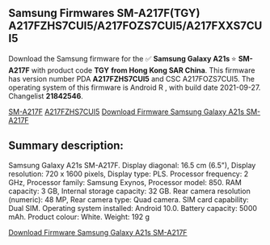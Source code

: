 <h2>Samsung Firmwares SM-A217F(TGY) A217FZHS7CUI5/A217FOZS7CUI5/A217FXXS7CUI5</h2>
Download the Samsung firmware for the ✅ <strong>Samsung Galaxy A21s </strong> ⭐ <strong>SM-A217F</strong> with product code <strong>TGY</strong> <strong> from Hong Kong SAR China</strong>. This firmware has version number PDA <strong>A217FZHS7CUI5</strong> and CSC A217FOZS7CUI5. The operating system of this firmware is Android R , with build date 2021-09-27. Changelist <strong>21842546</strong>.


[SM-A217F](https://samfirm.shop/samsung/model/SM-A217F)
[A217FZHS7CUI5](https://samfirm.shop/samsung/pda/A217FZHS7CUI5)
[Download Firmware Samsung Galaxy A21s SM-A217F](https://samfirm.shop/samsung/firmware/459811)
<h2>Summary description:</h2>
<p>Samsung Galaxy A21s SM-A217F. Display diagonal: 16.5 cm (6.5"), Display resolution: 720 x 1600 pixels, Display type: PLS. Processor frequency: 2 GHz, Processor family: Samsung Exynos, Processor model: 850. RAM capacity: 3 GB, Internal storage capacity: 32 GB. Rear camera resolution (numeric): 48 MP, Rear camera type: Quad camera. SIM card capability: Dual SIM. Operating system installed: Android 10.0. Battery capacity: 5000 mAh. Product colour: White. Weight: 192 g</p>


[Download Firmware Samsung Galaxy A21s SM-A217F](https://samfirm.shop/samsung/firmware/459811)
